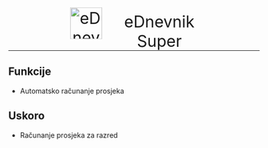 <style>
.header {
    font-size: 2rem;
    transform: translate(-3em, .3em);
}
#title {
    position: absolute;
    transform: translate(0, .3em);
    margin-left: .3em;
}
</style>

<p align="center" class="header">
    <img style="height: 2em;" src="https://pisoj.github.io/ed-super/img/logo-256.webp" alt="eDnevnik Super" />
    <span align="center" id="title">eDnevnik Super</span>
</p>

---

## Funkcije

- Automatsko računanje prosjeka

## Uskoro

- Računanje prosjeka za razred